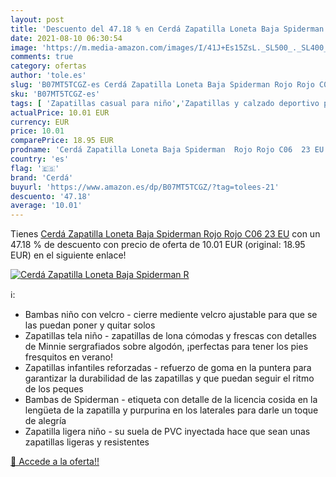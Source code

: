 ```yaml
---
layout: post
title: 'Descuento del 47.18 % en Cerdá Zapatilla Loneta Baja Spiderman  R'
date: 2021-08-10 06:30:54
image: 'https://m.media-amazon.com/images/I/41J+Es15ZsL._SL500_._SL400_.jpg'
comments: true
category: ofertas
author: 'tole.es'
slug: 'B07MT5TCGZ-es Cerdá Zapatilla Loneta Baja Spiderman Rojo Rojo C06 23 EU'
sku: 'B07MT5TCGZ-es'
tags: [ 'Zapatillas casual para niño','Zapatillas y calzado deportivo para Niño','Zapatos','Zapatos - Niños','Zapatos y complementos','cerdá','zapatilla', ]
actualPrice: 10.01 EUR
currency: EUR
price: 10.01
comparePrice: 18.95 EUR
prodname: 'Cerdá Zapatilla Loneta Baja Spiderman  Rojo Rojo C06  23 EU'
country: 'es'
flag: '🇪🇸'
brand: 'Cerdá'
buyurl: 'https://www.amazon.es/dp/B07MT5TCGZ/?tag=tolees-21'
descuento: '47.18'
average: '10.01'
---
```


Tienes [Cerdá Zapatilla Loneta Baja Spiderman  Rojo Rojo C06  23 EU](https://www.amazon.es/dp/B07MT5TCGZ/?tag=tolees-21) con un 47.18 % de descuento con precio de oferta de 10.01 EUR (original: 18.95 EUR) en el siguiente enlace!

[![Cerdá Zapatilla Loneta Baja Spiderman  R](https://m.media-amazon.com/images/I/41J+Es15ZsL._SL500_._SL400_.jpg)](https://www.amazon.es/dp/B07MT5TCGZ/?tag=tolees-21)

ℹ️:

- Bambas niño con velcro - cierre mediente velcro ajustable para que se las puedan poner y quitar solos
- Zapatillas tela niño - zapatillas de lona cómodas y frescas con detalles de Minnie sergrafiados sobre algodón, ¡perfectas para tener los pies fresquitos en verano!
- Zapatillas infantiles reforzadas - refuerzo de goma en la puntera para garantizar la durabilidad de las zapatillas y que puedan seguir el ritmo de los peques
- Bambas de Spiderman - etiqueta con detalle de la licencia cosida en la lengüeta de la zapatilla y purpurina en los laterales para darle un toque de alegría
- Zapatilla ligera niño - su suela de PVC inyectada hace que sean unas zapatillas ligeras y resistentes

[🛒 Accede a la oferta!!](https://www.amazon.es/dp/B07MT5TCGZ/?tag=tolees-21)
